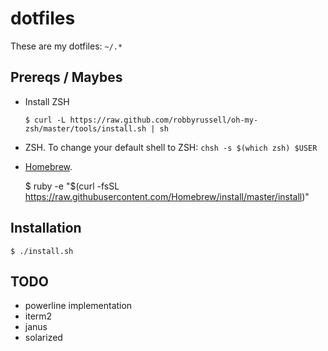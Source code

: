 # dotfiles

These are my dotfiles: `~/.*`

## Prereqs / Maybes
* Install ZSH

    `$ curl -L https://raw.github.com/robbyrussell/oh-my-zsh/master/tools/install.sh | sh`
* ZSH. To change your default shell to ZSH: `chsh -s $(which zsh) $USER`
* [Homebrew](http://brew.sh/).

    $ ruby -e "$(curl -fsSL https://raw.githubusercontent.com/Homebrew/install/master/install)"

## Installation

    $ ./install.sh

[prompt]: /zsh/prompt.zsh

## TODO
* powerline implementation
* iterm2
* janus
* solarized

